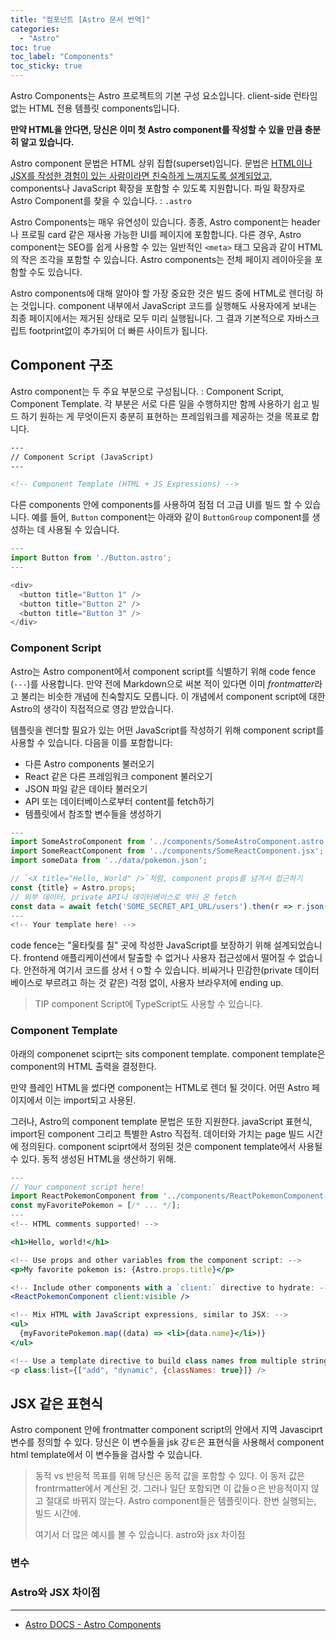 ```yaml
---
title: "컴포넌트 [Astro 문서 번역]"
categories:
  - "Astro"
toc: true
toc_label: "Components"
toc_sticky: true
---
```


Astro Components는 Astro 프로젝트의 기본 구성 요소입니다. client-side 런타임 없는 HTML 전용 템플릿 components입니다.

**만약 HTML을 안다면, 당신은 이미 첫 Astro component를 작성할 수 있을 만큼 충분히 알고 있습니다.**

Astro component 문법은 HTML 상위 집합(superset)입니다. 문법은 [HTML이나 JSX를 작성한 경험이 있는 사람이라면 친숙하게 느껴지도록 설계되었고](#astro와-jsx-차이점), components나 JavaScript 확장을 포함할 수 있도록 지원합니다. 파일 확장자로 Astro Component를 찾을 수 있습니다. : `.astro`

Astro Components는 매우 유연성이 있습니다. 종종, Astro component는 header나 프로필 card 같은 재사용 가능한 UI를 페이지에 포함합니다. 다른 경우, Astro component는 SEO를 쉽게 사용할 수 있는 일반적인 `<meta>` 태그 모음과 같이 HTML의 작은 조각을 포함할 수 있습니다. Astro components는 전체 페이지 레이아웃을 포함할 수도 있습니다.

Astro components에 대해 알아야 할 가장 중요한 것은 빌드 중에 HTML로 렌더링 하는 것입니다. component 내부에서 JavaScript 코드를 실행해도 사용자에게 보내는 최종 페이지에서는 제거된 상태로 모두 미리 실행됩니다. 그 결과 기본적으로 자바스크립트 footprint없이 추가되어 더 빠른 사이트가 됩니다.

## Component 구조

Astro component는 두 주요 부분으로 구성됩니다. : Component Script, Component Template. 각 부분은 서로 다른 일을 수행하지만 함께 사용하기 쉽고 빌드 하기 원하는 게 무엇이든지 충분히 표현하는 프레임워크를 제공하는 것을 목표로 합니다.

```html
---
// Component Script (JavaScript)
---

<!-- Component Template (HTML + JS Expressions) -->
```

다른 components 안에 components를 사용하여 점점 더 고급 UI를 빌드 할 수 있습니다. 예를 들어, `Button` component는 아래와 같이 `ButtonGroup` component를 생성하는 데 사용될 수 있습니다.

```js
---
import Button from './Button.astro';
---

<div>
  <button title="Button 1" />
  <button title="Button 2" />
  <button title="Button 3" />
</div>
```

### Component Script

Astro는 Astro component에서 component script를 식별하기 위해 code fence (`---`)를 사용합니다. 만약 전에 Markdown으로 써본 적이 있다면 이미 *frontmatter*라고 불리는 비슷한 개념에 친숙할지도 모릅니다. 이 개념에서 component script에 대한 Astro의 생각이 직접적으로 영감 받았습니다.

템플릿을 렌더할 필요가 있는 어떤 JavaScript를 작성하기 위해 component script를 사용할 수 있습니다. 다음을 이를 포함합니다:

- 다른 Astro components 불러오기
- React 같은 다른 프레임워크 component 불러오기
- JSON 파일 같은 데이타 불러오기
- API 또는 데이터베이스로부터 content를 fetch하기
- 템플릿에서 참조할 변수들을 생성하기

```js
---
import SomeAstroComponent from '../components/SomeAstroComponent.astro';
import SomeReactComponent from '../components/SomeReactComponent.jsx';
import someData from '../data/pokemon.json';

// `<X title="Hello, World" />`처럼, component props를 넘겨서 접근하기
const {title} = Astro.props;
// 외부 데이터, private API나 데이터베이스로 부터 온 fetch
const data = await fetch('SOME_SECRET_API_URL/users').then(r => r.json());
---
<!-- Your template here! -->
```

code fence는 "울타맃를 칠" 곳에 작성한 JavaScript를 보장하기 위해 설계되었습니다. frontend 애플리케이션에서 탈출할 수 없거나 사용자 접근성에서 떨어질 수 없습니다. 안전하게 여기서 코드를 상서ㅓㅇ할 수 있습니다. 비싸거나 민감한(private 데이터베이스로 부르려고 하는 것 같은) 걱정 없이, 사용자 브라우저에 ending up.

> TIP
> component Script에 TypeScript도 사용할 수 있습니다.

### Component Template

아래의 componenet sciprt는 sits component template. component template은 component의 HTML 출력을 결정한다.

만약 플레인 HTML을 썼다면 component는 HTML로 렌더 될 것이다. 어떤 Astro 페이지에서 이는 import되고 사용된.

그러나, Astro의 component template 문법은 또한 지원한다. javaScript 표현식, import된 component 그리고 특별한 Astro 직접적. 데이터와 가치는 page 빌드 시간에 정의된다. component sciprt에서 정의된 것은 component template에서 사용될 수 있다. 동적 생성된 HTML을 생산하기 위해.

```jsx
---
// Your component script here!
import ReactPokemonComponent from '../components/ReactPokemonComponent.jsx';
const myFavoritePokemon = [/* ... */];
---
<!-- HTML comments supported! -->

<h1>Hello, world!</h1>

<!-- Use props and other variables from the component script: -->
<p>My favorite pokemon is: {Astro.props.title}</p>

<!-- Include other components with a `client:` directive to hydrate: -->
<ReactPokemonComponent client:visible />

<!-- Mix HTML with JavaScript expressions, similar to JSX: -->
<ul>
  {myFavoritePokemon.map((data) => <li>{data.name}</li>)}
</ul>

<!-- Use a template directive to build class names from multiple strings or even objects! -->
<p class:list={["add", "dynamic", {classNames: true}]} />
```

## JSX 같은 표현식

Astro component 안에 frontmatter component script의 안에서 지역 Javasciprt 변수를 정의할 수 있다. 당신은 이 변수들을 jsk 강ㅌ은 표현식을 사용해서 component html template에서 이 변수들을 검사할 수 있습니다.

> 동적 vs 반응적
> 목표를 위해 당신은 동적 값을 포함할 수 있다. 이 동저 값은 frontrmatter에서 계산된 것. 그러나 일단 포함되면 이 값들ㅇ은 반응적이지 않고 절대로 바뀌지 않는다. Astro component들은 템플릿이다. 한번 실행되는, 빌드 시간에.
>
> 여기서 더 많은 예시를 볼 수 있습니다. astro와 jsx 차이점

### 변수

### Astro와 JSX 차이점

---

- [Astro DOCS - Astro Components](https://docs.astro.build/en/core-concepts/astro-components/)
